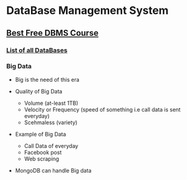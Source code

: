 # DataBase Management System

## [Best Free DBMS Course](https://youtube.com/playlist?list=PLDzeHZWIZsTpukecmA2p5rhHM14bl2dHU)

### [List of all DataBases](https://technically.dev/database-database)

### Big Data

- Big is the need of this era
- Quality of Big Data

  - Volume (at-least 1TB)
  - Velocity or Frequency (speed of something i.e call data is sent everyday)
  - Scehmaless (variety)

- Example of Big Data

  - Call Data of everyday
  - Facebook post
  - Web scraping

- MongoDB can handle Big data
